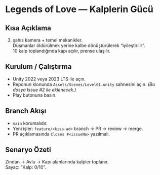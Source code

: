 # Legends of Love — Kalplerin Gücü

## Kısa Açıklama
3. şahıs kamera + temel mekanikler.  
Düşmanlar öldürülmek yerine kalbe dönüştürülerek “iyileştirilir”.  
10 kalp toplandığında kapı açılır, prense ulaşılır.

## Kurulum / Çalıştırma
- Unity 2022 veya 2023 LTS ile açın.
- Reponun klonunda `Assets/Scenes/Level01.unity` sahnesini açın. *(Bu dosya Issue #2 ile eklenecek.)*
- Play butonuna basın.

## Branch Akışı
- `main` korumalıdır.
- Yeni işler: `feature/<kısa-ad>` branch → PR → review → merge.
- PR açıklamasında `Closes #<issueNo>` yazılmalı.

## Senaryo Özeti
Zindan → Avlu → Kapı alanlarında kalpler toplanır.  
Sayaç: “Kalp: 0/10”.


